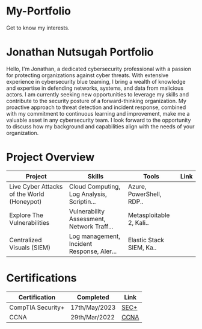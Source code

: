 # My-Portfolio
Get to know my interests.



# Jonathan Nutsugah Portfolio
Hello, I'm Jonathan, a dedicated cybersecurity professional with a passion for protecting organizations against cyber threats. With extensive experience in cybersecurity blue teaming, I bring a wealth of knowledge and expertise in defending networks, systems, and data from malicious actors. I am currently seeking new opportunities to leverage my skills and contribute to the security posture of a forward-thinking organization. My proactive approach to threat detection and incident response, combined with my commitment to continuous learning and improvement, make me a valuable asset in any cybersecurity team. I look forward to the opportunity to discuss how my background and capabilities align with the needs of your organization.

# Project Overview 
|                  Project                   |                    Skills                  |            Tools         |      Link       |
| ------------------------------------------ | ------------------------------------------ | ------------------------ | --------------- |
| Live Cyber Attacks of the World (Honeypot) | Cloud Computing, Log Analysis, Scriptin... | Azure, PowerShell, RDP.. |                 |
|        Explore The Vulnerabilities         | Vulnerability Assessment, Network Traff... | Metasploitable 2, Kali.. |                 |
|         Centralized Visuals (SIEM)         | Log management, Incident Response, Aler... | Elastic Stack SIEM, Ka.. |                 |


# Certifications
|     Certification     |               Completed                |     Link       |
| --------------------  | -------------------------------------- | ---------------| 
|   CompTIA Security+   |            17th/May/2023               | <a href="[https://www.credly.com/badges/01b197d4-ab29-4e45-9e8b-517457224f47/public_url]">SEC+</a> | 
|         CCNA          |            29th/Mar/2022               | <a href="[https://www.credly.com/badges/73a741f0-ba0d-49e8-9f43-e57a002f41fd/public_url]">CCNA</a> |
